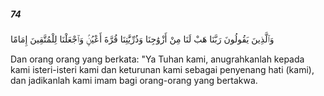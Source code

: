 ##### 74

<span class="ayah">وَٱلَّذِينَ يَقُولُونَ رَبَّنَا هَبْ لَنَا مِنْ أَزْوَٰجِنَا وَذُرِّيَّٰتِنَا قُرَّةَ أَعْيُنٍۢ وَٱجْعَلْنَا لِلْمُتَّقِينَ إِمَامًا</span>

<span class="ayah_translation">Dan orang orang yang berkata: "Ya Tuhan kami, anugrahkanlah kepada kami isteri-isteri kami dan keturunan kami sebagai penyenang hati (kami), dan jadikanlah kami imam bagi orang-orang yang bertakwa.</span>
